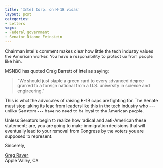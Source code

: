```yaml
---
title: 'Intel Corp. on H-1B visas'
layout: post
categories:
- Letters
tags:
- Federal government
- Senator Dianne Feinstein
---
```


Chairman Intel's comment makes clear how little the tech industry values the American worker. You have a responsibility to protect us from people like him.

MSNBC has quoted Craig Barrett of Intel as saying:

> "We should just staple a green card to every advanced degree granted to a foreign national from a U.S. university in science and engineering."

This is what the advocates of raising H-1B caps are fighting for. The Senate must stop taking its lead from leaders like this in the tech industry who --- unlike Senators --- have no need to be loyal to the American people.

Unless Senators begin to realize how radical and anti-American these statements are, you are going to make immigration decisions that will eventually lead to your removal from Congress by the voters you are supposed to represent.

Sincerely,

[Greg Raven](https://www.gregraven.org/)  
Apple Valley, CA